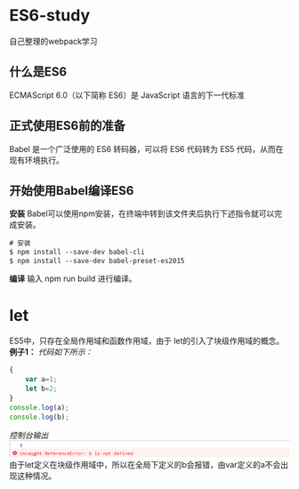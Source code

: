 # ES6-study
自己整理的webpack学习


## 什么是ES6
ECMAScript 6.0（以下简称 ES6）是 JavaScript 语言的下一代标准

## 正式使用ES6前的准备
Babel 是一个广泛使用的 ES6 转码器，可以将 ES6 代码转为 ES5 代码，从而在现有环境执行。

## 开始使用Babel编译ES6
**安装**
Babel可以使用npm安装，在终端中转到该文件夹后执行下述指令就可以完成安装。
```
# 安装
$ npm install --save-dev babel-cli
$ npm install --save-dev babel-preset-es2015
```
**编译**
输入 npm run build 进行编译。

# let 
ES5中，只存在全局作用域和函数作用域，由于 let的引入了块级作用域的概念。
**例子1：**
*代码如下所示：*
``` javascript
{
    var a=1;
    let b=2;
}
console.log(a);
console.log(b);
```
*控制台输出*
![image](https://github.com/wojiaocc/ES6-study/blob/master/images/err1.png)
由于let定义在块级作用域中，所以在全局下定义的b会报错，由var定义的a不会出现这种情况。